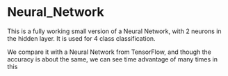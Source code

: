 # Neural_Network
This is a fully working small version of a Neural Network, with 2 neurons in the hidden layer. It is used for 4 class classification. <br>

We compare it with a Neural Network from TensorFlow, and though the accuracy is about the same, we can see time advantage of many times in this
